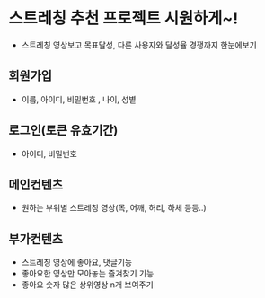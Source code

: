 # 스트레칭 추천 프로젝트 시원하게~!
- 스트레칭 영상보고 목표달성, 다른 사용자와 달성율 경쟁까지 한눈에보기

## 회원가입
- 이름, 아이디,  비밀번호 , 나이, 성별

## 로그인(토큰 유효기간)
- 아이디, 비밀번호

## 메인컨텐츠
- 원하는 부위별 스트레칭 영상(목, 어깨, 허리, 하체 등등..)

## 부가컨텐츠
- 스트레칭 영상에 좋아요, 댓글기능
- 좋아요한 영상만 모아놓는 즐겨찾기 기능
- 좋아요 숫자 많은 상위영상 n개 보여주기
